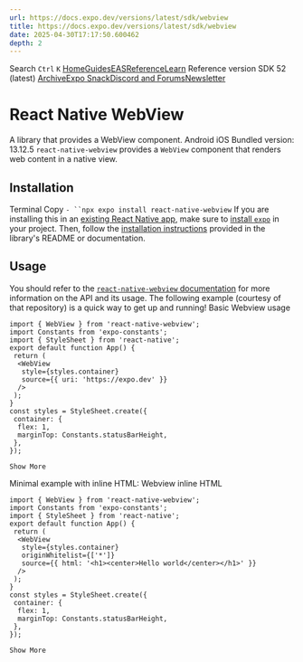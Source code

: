 ```yaml
---
url: https://docs.expo.dev/versions/latest/sdk/webview
title: https://docs.expo.dev/versions/latest/sdk/webview
date: 2025-04-30T17:17:50.600462
depth: 2
---
```


Search
`Ctrl` `K`
[Home](https://docs.expo.dev/)[Guides](https://docs.expo.dev/guides/overview)[EAS](https://docs.expo.dev/eas)[Reference](https://docs.expo.dev/versions/latest)[Learn](https://docs.expo.dev/tutorial/overview)
Reference version
SDK 52 (latest)
[Archive](https://docs.expo.dev/archive)[Expo Snack](https://snack.expo.dev)[Discord and Forums](https://chat.expo.dev)[Newsletter](https://expo.dev/mailing-list/signup)
# React Native WebView
A library that provides a WebView component.
Android
iOS
Bundled version:
13.12.5
`react-native-webview` provides a `WebView` component that renders web content in a native view.
## Installation
Terminal
Copy
`- ``npx expo install react-native-webview`
If you are installing this in an [existing React Native app](https://docs.expo.dev/bare/overview), make sure to [install `expo`](https://docs.expo.dev/bare/installing-expo-modules) in your project. Then, follow the [installation instructions](https://github.com/react-native-webview/react-native-webview/blob/master/docs/Getting-Started.md#react-native-webview-getting-started-guide) provided in the library's README or documentation.
## Usage
You should refer to the [`react-native-webview` documentation](https://github.com/react-native-webview/react-native-webview/blob/master/docs/Guide.md#react-native-webview-guide) for more information on the API and its usage. The following example (courtesy of that repository) is a quick way to get up and running!
Basic Webview usage
```
import { WebView } from 'react-native-webview';
import Constants from 'expo-constants';
import { StyleSheet } from 'react-native';
export default function App() {
 return (
  <WebView
   style={styles.container}
   source={{ uri: 'https://expo.dev' }}
  />
 );
}
const styles = StyleSheet.create({
 container: {
  flex: 1,
  marginTop: Constants.statusBarHeight,
 },
});

Show More

```

Minimal example with inline HTML:
Webview inline HTML
```
import { WebView } from 'react-native-webview';
import Constants from 'expo-constants';
import { StyleSheet } from 'react-native';
export default function App() {
 return (
  <WebView
   style={styles.container}
   originWhitelist={['*']}
   source={{ html: '<h1><center>Hello world</center></h1>' }}
  />
 );
}
const styles = StyleSheet.create({
 container: {
  flex: 1,
  marginTop: Constants.statusBarHeight,
 },
});

Show More

```


